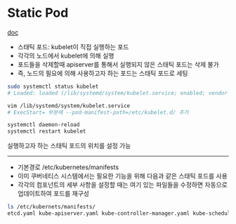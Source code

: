 
# Static Pod

[doc](https://kubernetes.io/docs/tasks/configure-pod-container/static-pod/)

- 스태틱 포드: kubelet이 직접 실행하는 포드
- 각각의 노드에서 kubelet에 의해 실행 
- 포드들을 삭제할때 apiserver를 통해서 실행되지 않은 스태틱 포드는 삭제 불가
- 즉, 노드의 필요에 의해 사용하고자 하는 포드는 스태틱 포드로 세팅

```bash
sudo systemctl status kubelet
# Loaded: loaded (/lib/systemd/system/kubelet.service; enabled; vendor preset: enabled)

vim /lib/systemd/system/kubelet.service
# ExecStart= 부분에 --pod-manifest-path=/etc/kubelet.d/ 추가

systemctl daemon-reload
systemctl restart kubelet
```
실행하고자 하는 스태틱 포드의 위치를 설정 가능

---

- 기본경로 /etc/kubernetes/manifests
- 이미 쿠버네티스 시스템에서는 필요한 기능을 위해 다음과 같은 스태틱 포드를 사용
- 각각의 컴포넌트의 세부 사항을 설정할 때는 여기 있는 파일들을 수정하면 자동으로 업데이트하여 포드를 재구성

```bash
ls /etc/kubernets/manifests/
etcd.yaml kube-apiserver.yaml kube-controller-manager.yaml kube-scheduler.yaml
```


